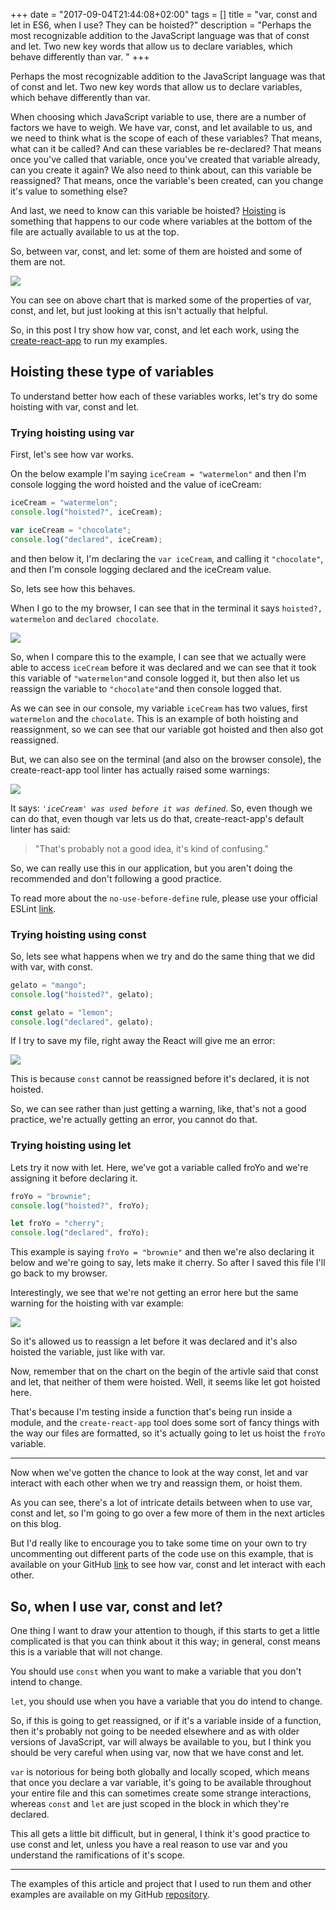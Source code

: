 +++
date = "2017-09-04T21:44:08+02:00"
tags = []
title = "var, const and let in ES6, when I use? They can be hoisted?"
description = "Perhaps the most recognizable addition to the JavaScript language was that of const and let. 
               Two new key words that allow us to declare variables, which behave differently than var. "
+++

Perhaps the most recognizable addition to the JavaScript language was that of const and let. 
Two new key words that allow us to declare variables, which behave differently than var. 

When choosing which JavaScript variable to use, there are a number of factors we have to weigh. 
We have var, const, and let available to us, and we need to think what is the scope of each of these variables?
That means, what can it be called? And can these variables be re-declared? 
That means once you've called that variable, once you've created that variable already, can you create it again? 
We also need to think about, can this variable be reassigned? That means, once the variable's been created, 
can you change it's value to something else? 

And last, we need to know can this variable be hoisted? 
[Hoisting](https://www.w3schools.com/js/js_hoisting.asp) is something that happens to our code where variables at the 
bottom of the file are actually available to us at the top.

So, between var, const, and let: some of them are hoisted and some of them are not. 

![](/images/posts/es6/const-and-let/const-and-let-chart.png)

You can see on above chart that is marked some of the properties of var, const, and let,
but just looking at this isn't actually that helpful. 

So, in this post I try show how var, const, and let each work, using the 
[create-react-app](https://github.com/facebookincubator/create-react-app) to run my examples.

## Hoisting these type of variables

To understand better how each of these variables works, let's try do some hoisting with var, const and 
let.

### **Trying hoisting using var**

First, let's see how var works. 

On the below example I'm saying `iceCream = "watermelon"` and then I'm console logging 
the word hoisted and the value of iceCream:

```javascript
iceCream = "watermelon";
console.log("hoisted?", iceCream);

var iceCream = "chocolate";
console.log("declared", iceCream);
```

and then below it, I'm declaring the `var iceCream`, and calling it `"chocolate"`, and then I'm console logging declared 
and the iceCream value. 

So, lets see how this behaves.

When I go to the my browser, I can see that in the terminal it says `hoisted?, watermelon` and `declared chocolate`.

![](/images/posts/es6/const-and-let/const-and-let-term.png)

So, when I compare this to the example, I can see that we actually were able to access `iceCream` before it was declared and 
we can see that it took this variable of `"watermelon"`and console logged it, but then also let us reassign 
the variable to `"chocolate"`and then console logged that. 

As we can see in our console, my variable `iceCream` has two values, first `watermelon` and the `chocolate`. 
This is an example of both hoisting and reassignment, so we can see that our variable got hoisted and then also got reassigned.


But, we can also see on the terminal (and also on the browser console), the create-react-app tool linter has actually 
raised some warnings:
 
![](/images/posts/es6/const-and-let/const-and-let-warn.png)
 

It says: *`'iceCream' was used before it was defined`*. So, even though we can do that, even though var lets us do that, 
create-react-app's default linter has said:
 
> "That's probably not a good idea, it's kind of confusing." 

So, we can really use this in our application, but you aren't doing the recommended and don't following a good practice.

To read more about the `no-use-before-define` rule, please use your official 
ESLint [link](https://eslint.org/docs/rules/no-use-before-define).

### **Trying hoisting using const**

So, lets see what happens when we try and do the same thing that we did with var, with const. 

```javascript
gelato = "mango";
console.log("hoisted?", gelato);

const gelato = "lemon";
console.log("declared", gelato);
```

If I try to save my file, right away the React will give me an error:

![](/images/posts/es6/const-and-let/const-error.png)

This is because `const` cannot be reassigned before it's declared, it is not hoisted.
 
So, we can see rather than just getting a warning, like, that's not a good practice, we're actually getting an error, 
you cannot do that.


### **Trying hoisting using let**

Lets try it now with let. Here, we've got a variable called froYo and we're assigning it before declaring it.

```javascript
froYo = "brownie";
console.log("hoisted?", froYo);

let froYo = "cherry";
console.log("declared", froYo);
```

This example is saying `froYo = "brownie"` and then we're also declaring it below and we're going to say, lets make it cherry. 
So after I saved this file I'll go back to my browser.

Interestingly, we see that we're not getting an error here but the same warning for the hoisting with var example:

![](/images/posts/es6/const-and-let/let-warn.png)

So it's allowed us to reassign a let before it was declared and it's also hoisted the variable, just like with var.     


Now, remember that on the chart on the begin of the artivle said that const and let, that neither of them were hoisted. 
Well, it seems like let got hoisted here. 

That's because I'm testing inside a function that's being run inside a module, 
and the `create-react-app` tool does some sort of fancy things with the way our files are formatted, 
so it's actually going to let us hoist the `froYo` variable.

---

Now when we've gotten the chance to look at the way const, let and var interact with each other when we try 
and reassign them, or hoist them.
 
As you can see, there's a lot of intricate details between when to use var, const and let, so I'm going to go over a 
few more of them in the next articles on this blog. 

But I'd really like to encourage you to take some time on your own to try uncommenting out different parts of the code 
use on this example, that is available on your GitHub 
[link](https://github.com/coderade/es6-examples/blob/const-and-let/src/examples/constAndLet.js) 
to see how var, const and let interact with each other.

## So, when I use var, const and let? 

One thing I want to draw your attention to though, if this starts to get a little complicated is 
that you can think about it this way; in general, const means this is a variable that will not change.

You should use `const` when you want to make a variable that you don't intend to change. 

`let`, you should use when you have a variable that you do intend to change.

So, if this is going to get reassigned, or if it's a variable inside of a function, then it's probably 
not going to be needed elsewhere and as with older versions of JavaScript, var will always be 
available to you, but I think you should be very careful when using var, now that we have const and let. 

`var` is notorious for being both globally and locally scoped, which means that once you declare a var variable, 
it's going to be available throughout your entire file and this can sometimes create some strange interactions, 
whereas `const` and `let` are just scoped in the block in which they're declared.

This all gets a little bit difficult, but in general, I think it's good practice to use const and let, 
unless you have a real reason to use var and you understand the ramifications of it's scope.

---

The examples of this article and project that I used to run them and other examples are available on my GitHub 
[repository](https://github.com/coderade/es6-examples).
